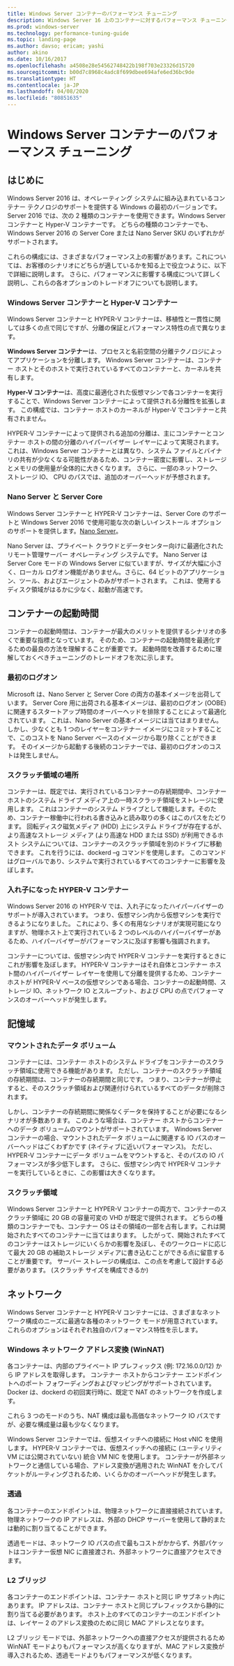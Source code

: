```yaml
---
title: Windows Server コンテナーのパフォーマンス チューニング
description: Windows Server 16 上のコンテナーに対するパフォーマンス チューニングに関する推奨事項
ms.prod: windows-server
ms.technology: performance-tuning-guide
ms.topic: landing-page
ms.author: davso; ericam; yashi
author: akino
ms.date: 10/16/2017
ms.openlocfilehash: a4508e28e54562748422b198f703e23326d15720
ms.sourcegitcommit: b00d7c8968c4adc8f699dbee694afe6ed36bc9de
ms.translationtype: HT
ms.contentlocale: ja-JP
ms.lasthandoff: 04/08/2020
ms.locfileid: "80851635"
---
```

# <a name="performance-tuning-windows-server-containers"></a>Windows Server コンテナーのパフォーマンス チューニング

## <a name="introduction"></a>はじめに
Windows Server 2016 は、オペレーティング システムに組み込まれているコンテナー テクノロジのサポートを提供する Windows の最初のバージョンです。 Server 2016 では、次の 2 種類のコンテナーを使用できます。Windows Server コンテナーと Hyper-V コンテナーです。 どちらの種類のコンテナーでも、Windows Server 2016 の Server Core または Nano Server SKU のいずれかがサポートされます。 

これらの構成には、さまざまなパフォーマンス上の影響があります。これについては、お客様のシナリオにどちらが適しているかを知る上で役立つように、以下で詳細に説明します。 さらに、パフォーマンスに影響する構成について詳しく説明し、これらの各オプションのトレードオフについても説明します。

### <a name="windows-server-container-and-hyper-v-containers"></a>Windows Server コンテナーと Hyper-V コンテナー

Windows Server コンテナーと HYPER-V コンテナーは、移植性と一貫性に関しては多くの点で同じですが、分離の保証とパフォーマンス特性の点で異なります。

**Windows Server コンテナー**は、プロセスと名前空間の分離テクノロジによってアプリケーションを分離します。 Windows Server コンテナーは、コンテナー ホストとそのホストで実行されているすべてのコンテナーと、カーネルを共有します。

**Hyper-V コンテナー**は、高度に最適化された仮想マシンで各コンテナーを実行することで、Windows Server コンテナーによって提供される分離性を拡張します。 この構成では、コンテナー ホストのカーネルが Hyper-V でコンテナーと共有されません。

HYPER-V コンテナーによって提供される追加の分離は、主にコンテナーとコンテナー ホストの間の分離のハイパーバイザー レイヤーによって実現されます。 これは、Windows Server コンテナーとは異なり、システム ファイルとバイナリの共有が少なくなる可能性があるため、コンテナー密度に影響し、ストレージとメモリの使用量が全体的に大きくなります。 さらに、一部のネットワーク、ストレージ IO、 CPU のパスでは、追加のオーバーヘッドが予想されます。

### <a name="nano-server-and-server-core"></a>Nano Server と Server Core

Windows Server コンテナーと HYPER-V コンテナーは、Server Core のサポートと Windows Server 2016 で使用可能な次の新しいインストール オプションのサポートを提供します。[Nano Server](https://technet.microsoft.com/windows-server-docs/compute/nano-server/getting-started-with-nano-server)。 

Nano Server は、プライベート クラウドとデータセンター向けに最適化されたリモート管理サーバー オペレーティング システムです。 Nano Server は Server Core モードの Windows Server に似ていますが、サイズが大幅に小さく、ローカル ログオン機能がありません。さらに、64 ビットのアプリケーション、ツール、およびエージェントのみがサポートされます。 これは、使用するディスク領域がはるかに少なく、起動が高速です。

## <a name="container-start-up-time"></a>コンテナーの起動時間
コンテナーの起動時間は、コンテナーが最大のメリットを提供するシナリオの多くで重要な指標となっています。 そのため、コンテナーの起動時間を最適化するための最良の方法を理解することが重要です。 起動時間を改善するために理解しておくべきチューニングのトレードオフを次に示します。

### <a name="first-logon"></a>最初のログオン

Microsoft は、Nano Server と Server Core の両方の基本イメージを出荷しています。 Server Core 用に出荷される基本イメージは、最初のログオン (OOBE) に関連するスタートアップ時間のオーバーヘッドを排除することによって最適化されています。 これは、Nano Server の基本イメージには当てはまりません。 しかし、少なくとも 1 つのレイヤーをコンテナー イメージにコミットすることで、このコストを Nano Server ベースのイメージから取り除くことができます。 そのイメージから起動する後続のコンテナーでは、最初のログオンのコストは発生しません。
### <a name="scratch-space-location"></a>スクラッチ領域の場所

コンテナーは、既定では、実行されているコンテナーの存続期間中、コンテナー ホストのシステム ドライブ メディア上の一時スクラッチ領域をストレージに使用します。 これはコンテナーのシステム ドライブとして機能します。そのため、コンテナー稼働中に行われる書き込みと読み取りの多くはこのパスをたどります。 回転ディスク磁気メディア (HDD) 上にシステム ドライブが存在するが、より高速なストレージ メディア (より高速な HDD または SSD) が利用できるホスト システムについては、コンテナーのスクラッチ領域を別のドライブに移動できます。 これを行うには、dockerd –g コマンドを使用します。 このコマンドはグローバルであり、システムで実行されているすべてのコンテナーに影響を及ぼします。

### <a name="nested-hyper-v-containers"></a>入れ子になった HYPER-V コンテナー
Windows Server 2016 の HYPER-V では、入れ子になったハイパーバイザーのサポートが導入されています。 つまり、仮想マシン内から仮想マシンを実行できるようになりました。 これにより、多くの有用なシナリオが実現可能になりますが、物理ホスト上で実行されている 2 つのレベルのハイパーバイザーがあるため、ハイパーバイザーがパフォーマンスに及ぼす影響も強調されます。

コンテナーについては、仮想マシン内で HYPER-V コンテナーを実行するときにこれが影響を及ぼします。 HYPER-V コンテナーはそれ自体とコンテナー ホスト間のハイパーバイザー レイヤーを使用して分離を提供するため、コンテナー ホストが HYPER-V ベースの仮想マシンである場合、コンテナーの起動時間、ストレージ IO、ネットワーク IO とスループット、および CPU の点でパフォーマンスのオーバーヘッドが発生します。

## <a name="storage"></a>記憶域
### <a name="mounted-data-volumes"></a>マウントされたデータ ボリューム

コンテナーには、コンテナー ホストのシステム ドライブをコンテナーのスクラッチ領域に使用できる機能があります。 ただし、コンテナーのスクラッチ領域の存続期間は、コンテナーの存続期間と同じです。 つまり、コンテナーが停止すると、そのスクラッチ領域および関連付けられているすべてのデータが削除されます。

しかし、コンテナーの存続期間に関係なくデータを保持することが必要になるシナリオが多数あります。 このような場合は、コンテナー ホストからコンテナーへのデータ ボリュームのマウントがサポートされています。 Windows Server コンテナーの場合、マウントされたデータ ボリュームに関連する IO パスのオーバーヘッドはごくわずかです (ネイティブに近いパフォーマンス)。 ただし、HYPER-V コンテナーにデータ ボリュームをマウントすると、そのパスの IO パフォーマンスが多少低下します。 さらに、仮想マシン内で HYPER-V コンテナーを実行しているときに、この影響は大きくなります。

### <a name="scratch-space"></a>スクラッチ領域

Windows Server コンテナーと HYPER-V コンテナーの両方で、コンテナーのスクラッチ領域に 20 GB の容量可変の VHD が既定で提供されます。 どちらの種類のコンテナーでも、コンテナー OS はその領域の一部を占有します。これは開始されたすべてのコンテナーに当てはまります。 したがって、開始されたすべてのコンテナーはストレージにいくらかの影響を及ぼし、そのワークロードに応じて最大 20 GB の補助ストレージ メディアに書き込むことができる点に留意することが重要です。 サーバー ストレージの構成は、この点を考慮して設計する必要があります。
(スクラッチ サイズを構成できるか)

## <a name="networking"></a>ネットワーク
Windows Server コンテナーと HYPER-V コンテナーには、さまざまなネットワーク構成のニーズに最適な各種のネットワーク モードが用意されています。 これらのオプションはそれぞれ独自のパフォーマンス特性を示します。

### <a name="windows-network-address-translation-winnat"></a>Windows ネットワーク アドレス変換 (WinNAT)

各コンテナーは、内部のプライベート IP プレフィックス (例: 172.16.0.0/12) から IP アドレスを取得します。 コンテナー ホストからコンテナー エンドポイントへのポート フォワーディングおよびマッピングがサポートされています。 Docker は、dockerd の初回実行時に、既定で NAT のネットワークを作成します。

これら 3 つのモードのうち、NAT 構成は最も高価なネットワーク IO パスですが、必要な構成量は最も少なくなります。 

Windows Server コンテナーでは、仮想スイッチへの接続に Host vNIC を使用します。 HYPER-V コンテナーでは、仮想スイッチへの接続に (ユーティリティ VM には公開されていない) 統合 VM NIC を使用します。 コンテナーが外部ネットワークと通信している場合、アドレス変換が適用された WinNAT を介してパケットがルーティングされるため、いくらかのオーバーヘッドが発生します。

### <a name="transparent"></a>透過

各コンテナーのエンドポイントは、物理ネットワークに直接接続されています。 物理ネットワークの IP アドレスは、外部の DHCP サーバーを使用して静的または動的に割り当てることができます。

透過モードは、ネットワーク IO パスの点で最もコストがかからず、外部パケットはコンテナー仮想 NIC に直接渡され、外部ネットワークに直接アクセスできます。

### <a name="l2-bridge"></a>L2 ブリッジ
各コンテナーのエンドポイントは、コンテナー ホストと同じ IP サブネット内にあります。 IP アドレスは、コンテナー ホストと同じプレフィックスから静的に割り当てる必要があります。 ホスト上のすべてのコンテナーのエンドポイントは、レイヤー 2 のアドレス変換のために同じ MAC アドレスとなります。

L2 ブリッジ モードでは、外部ネットワークへの直接アクセスが提供されるため WinNAT モードよりもパフォーマンスが高くなりますが、MAC アドレス変換が導入されるため、透過モードよりもパフォーマンスが低くなります。




